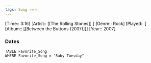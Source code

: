 ```yaml
---
tags: Song ⭐⭐⭐ 
---
```

[Time:: 3:16]
[Artist:: [[The Rolling Stones]] ]
[Genre:: Rock]
[Played:: ]
[Album:: [[Between the Buttons (2007)]]]
[Year:: 2007]
### Dates
````dataview
TABLE Favorite_Song
WHERE Favorite_Song = "Ruby Tuesday"
````